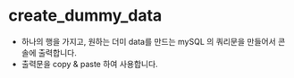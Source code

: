 # create_dummy_data
- 하나의 행을 가지고, 원하는 더미 data를 만드는 mySQL 의 쿼리문을 만들어서 콘솔에 출력합니다. 
- 출력문을 copy &amp; paste 하여 사용합니다.
